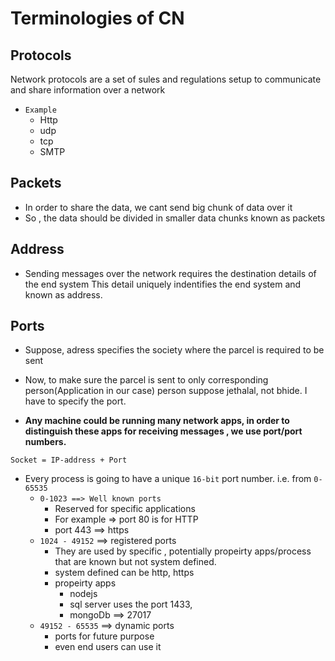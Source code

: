 # Terminologies of CN

## Protocols

Network protocols are a set of sules and regulations setup to communicate and share information over a network

- `Example`
  - Http
  - udp
  - tcp
  - SMTP

## Packets

- In order to share the data, we cant send big chunk of data over it
- So , the data should be divided in smaller data chunks known as packets

## Address

- Sending messages over the network requires the destination details of the end system
This detail uniquely indentifies the end system and known as address.

## Ports

- Suppose, adress specifies the society where the parcel is required to be sent
- Now, to make sure the parcel is sent to only corresponding person(Application in our case) person suppose jethalal, not bhide. I have to specify the port.

- **Any machine could be running many network apps, in order to distinguish these apps for receiving messages , we use port/port numbers.**

`Socket = IP-address + Port`

- Every process is going to have a unique `16-bit` port number. i.e. from `0-65535`
  - `0-1023 ==> Well known ports`
    - Reserved for specific applications
    - For example => port 80 is for HTTP
    - port 443 ==> https
  - `1024 - 49152` ==> registered ports
    - They are used by specific , potentially propeirty apps/process that are known but not system defined.
    - system defined can be http, https
    - propeirty apps
      - nodejs
      - sql server uses the port 1433,
      - mongoDb ==> 27017
  - `49152 - 65535` ==> dynamic ports
    - ports for future purpose
    - even end users can use it
